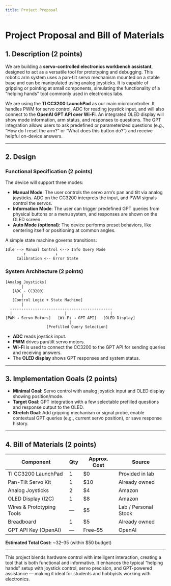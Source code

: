 ```yaml
---
title: Project Proposal
---
```


# Project Proposal and Bill of Materials

## 1. Description (2 points)

We are building a **servo-controlled electronics workbench assistant**, designed to act as a versatile tool for prototyping and debugging. This robotic arm system uses a pan-tilt servo mechanism mounted on a stable base and can be manipulated using analog joysticks. It is capable of gripping or pointing at small components, simulating the functionality of a "helping hands" tool commonly used in electronics labs.

We are using the **TI CC3200 LaunchPad** as our main microcontroller. It handles PWM for servo control, ADC for reading joystick input, and will also connect to the **OpenAI GPT API over Wi-Fi**. An integrated OLED display will show mode information, arm status, and responses to questions. The GPT integration allows users to ask predefined or parameterized questions (e.g., “How do I reset the arm?” or “What does this button do?”) and receive helpful on-device answers.

---

## 2. Design

### Functional Specification (2 points)

The device will support three modes:

- **Manual Mode**: The user controls the servo arm’s pan and tilt via analog joysticks. ADC on the CC3200 interprets the input, and PWM signals control the servos.
- **Information Mode**: The user can trigger predefined GPT queries from physical buttons or a menu system, and responses are shown on the OLED screen.
- **Auto Mode (optional)**: The device performs preset behaviors, like centering itself or positioning at common angles.

A simple state machine governs transitions:

```
Idle --> Manual Control <--> Info Query Mode
        ↑             ↓
     Calibration <-- Error State
```

### System Architecture (2 points)

```
[Analog Joysticks]
       |
   [ADC - CC3200]
       |
   [Control Logic + State Machine]
       |
  ---------------------------------------------
  |                       |                   |
[PWM → Servo Motors]   [Wi-Fi → GPT API]   [OLED Display]
                            |
                  [Prefilled Query Selection]
```

- **ADC** reads joystick input.
- **PWM** drives pan/tilt servo motors.
- **Wi-Fi** is used to connect the CC3200 to the GPT API for sending queries and receiving answers.
- The **OLED display** shows GPT responses and system status.

---

## 3. Implementation Goals (2 points)

- **Minimal Goal**: Servo control with analog joystick input and OLED display showing position/mode.
- **Target Goal**: GPT integration with a few selectable prefilled questions and response output to the OLED.
- **Stretch Goal**: Add gripping mechanism or signal probe, enable contextual GPT queries (e.g., current servo position), or save response history.

---

## 4. Bill of Materials (2 points)

| Component                   | Qty | Approx. Cost | Source                 |
|----------------------------|-----|--------------|------------------------|
| TI CC3200 LaunchPad        | 1   | $0           | Provided in lab        |
| Pan-Tilt Servo Kit         | 1   | $10          | Already owned          |
| Analog Joysticks           | 2   | $4           | Amazon                 |
| OLED Display (I2C)         | 1   | $8           | Amazon                 |
| Wires & Prototyping Tools  | —   | $5           | Lab / Personal Stock   |
| Breadboard                 | 1   | $5           | Already owned          |
| GPT API Key (OpenAI)       | —   | Free–$5      | OpenAI                 |

**Estimated Total Cost:** ~$32–$35 (within $50 budget)

---

This project blends hardware control with intelligent interaction, creating a tool that is both functional and informative. It enhances the typical “helping hands” setup with joystick control, servo precision, and GPT-powered assistance — making it ideal for students and hobbyists working with electronics.
